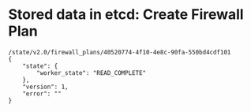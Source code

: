 # Stored data in etcd: Create Firewall Plan

```
/state/v2.0/firewall_plans/40520774-4f10-4e8c-90fa-550bd4cdf101
{
    "state": {
        "worker_state": "READ_COMPLETE"
    }, 
    "version": 1, 
    "error": ""
}
```

